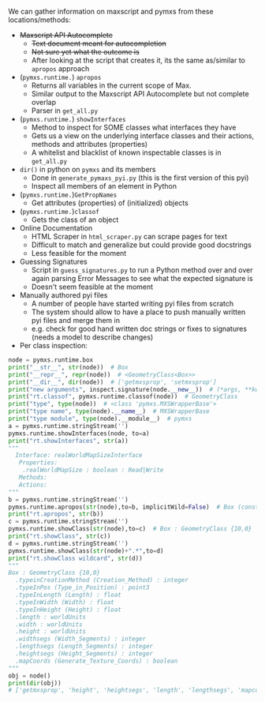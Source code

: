 We can gather information on maxscript and pymxs from these locations/methods:

- ~~Maxscript API Autocomplete~~
  - ~~Text document meant for autocompletion~~
  - ~~Not sure yet what the outcome is~~
  - After looking at the script that creates it, its the same as/similar to `apropos` approach
- (`pymxs.runtime.`) `apropos`
  - Returns all variables in the current scope of Max.
  - Similar output to the Maxscript API Autocomplete but not complete overlap
  - Parser in `get_all.py`
- (`pymxs.runtime.`) `showInterfaces`
  - Method to inspect for SOME classes what interfaces they have
  - Gets us a view on the underlying interface classes and their actions, methods and attributes (properties)
  - A whitelist and blacklist of known inspectable classes is in `get_all.py`
- `dir()` in python on `pymxs` and its members
  - Done in `generate_pymaxs_pyi.py` (this is the first version of this pyi)
  - Inspect all members of an element in Python
- (`pymxs.runtime.`)`GetPropNames`
  - Get attributes (properties) of (initialized) objects
- (`pymxs.runtime.`)`classof`
  - Gets the class of an object
- Online Documentation
  - HTML Scraper in `html_scraper.py` can scrape pages for text
  - Difficult to match and generalize but could provide good docstrings
  - Less feasible for the moment
- Guessing Signatures
  - Script in `guess_signatures.py` to run a Python method over and over again parsing Error Messages to see what the expected signature is
  - Doesn't seem feasible at the moment
- Manually authored pyi files
  - A number of people have started writing pyi files from scratch
  - The system should allow to have a place to push manually written pyi files and merge them in
  - e.g. check for good hand written doc strings or fixes to signatures (needs a model to describe changes)
- Per class inspection:
```python
node = pymxs.runtime.box
print("__str__", str(node))  # Box
print("__repr__", repr(node))  # <GeometryClass<Box>>
print("__dir__", dir(node))  # ['getmxsprop', 'setmxsprop']
print("new arguments", inspect.signature(node.__new__))  # (*args, **kwargs)
print("rt.classof", pymxs.runtime.classof(node))  # GeometryClass
print("type", type(node))  # <class 'pymxs.MXSWrapperBase'>
print("type name", type(node).__name__)  # MXSWrapperBase
print("type module", type(node).__module__)  # pymxs
a = pymxs.runtime.stringStream('')
pymxs.runtime.showInterfaces(node, to=a)
print("rt.showInterfaces", str(a))
"""
  Interface: realWorldMapSizeInterface
   Properties:
    .realWorldMapSize : boolean : Read|Write
   Methods:
   Actions:
"""
b = pymxs.runtime.stringStream('')
pymxs.runtime.apropos(str(node),to=b, implicitWild=False)  # Box (const MAXClass): Box
print("rt.apropos", str(b))
c = pymxs.runtime.stringStream('')
pymxs.runtime.showClass(str(node),to=c)  # Box : GeometryClass {10,0}
print("rt.showClass", str(c))
d = pymxs.runtime.stringStream('')
pymxs.runtime.showClass(str(node)+".*",to=d)
print("rt.showClass wildcard", str(d))
"""
Box : GeometryClass {10,0}
  .typeinCreationMethod (Creation_Method) : integer
  .typeInPos (Type_in_Position) : point3
  .typeInLength (Length) : float
  .typeInWidth (Width) : float
  .typeInHeight (Height) : float
  .length : worldUnits
  .width : worldUnits
  .height : worldUnits
  .widthsegs (Width_Segments) : integer
  .lengthsegs (Length_Segments) : integer
  .heightsegs (Height_Segments) : integer
  .mapCoords (Generate_Texture_Coords) : boolean
"""
obj = node()
print(dir(obj))
# ['getmxsprop', 'height', 'heightsegs', 'length', 'lengthsegs', 'mapcoords', 'realWorldMapSize', 'setmxsprop', 'typeInHeight', 'typeInLength', 'typeInPos', 'typeInWidth', 'typeinCreationMethod', 'width', 'widthsegs']
```
